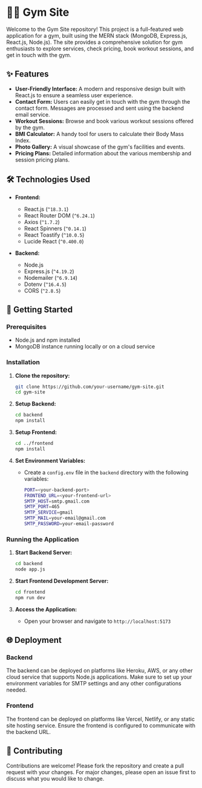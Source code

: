 # 🏋️‍♂️ Gym Site

Welcome to the Gym Site repository! This project is a full-featured web application for a gym, built using the MERN stack (MongoDB, Express.js, React.js, Node.js). The site provides a comprehensive solution for gym enthusiasts to explore services, check pricing, book workout sessions, and get in touch with the gym.

## ✨ Features

- **User-Friendly Interface:** A modern and responsive design built with React.js to ensure a seamless user experience.
- **Contact Form:** Users can easily get in touch with the gym through the contact form. Messages are processed and sent using the backend email service.
- **Workout Sessions:** Browse and book various workout sessions offered by the gym.
- **BMI Calculator:** A handy tool for users to calculate their Body Mass Index.
- **Photo Gallery:** A visual showcase of the gym's facilities and events.
- **Pricing Plans:** Detailed information about the various membership and session pricing plans.

## 🛠️ Technologies Used

- **Frontend:**
  - React.js (`^18.3.1`)
  - React Router DOM (`^6.24.1`)
  - Axios (`^1.7.2`)
  - React Spinners (`^0.14.1`)
  - React Toastify (`^10.0.5`)
  - Lucide React (`^0.400.0`)

- **Backend:**
  - Node.js
  - Express.js (`^4.19.2`)
  - Nodemailer (`^6.9.14`)
  - Dotenv (`^16.4.5`)
  - CORS (`^2.8.5`)

## 🚀 Getting Started

### Prerequisites

- Node.js and npm installed
- MongoDB instance running locally or on a cloud service

### Installation

1. **Clone the repository:**
   ```sh
   git clone https://github.com/your-username/gym-site.git
   cd gym-site
   ```

2. **Setup Backend:**
   ```sh
   cd backend
   npm install
   ```

3. **Setup Frontend:**
   ```sh
   cd ../frontend
   npm install
   ```

4. **Set Environment Variables:**
   - Create a `config.env` file in the `backend` directory with the following variables:

     ```sh
     PORT=<your-backend-port>
     FRONTEND_URL=<your-frontend-url>
     SMTP_HOST=smtp.gmail.com
     SMTP_PORT=465
     SMTP_SERVICE=gmail
     SMTP_MAIL=your-email@gmail.com
     SMTP_PASSWORD=your-email-password
     ```

### Running the Application

1. **Start Backend Server:**
   ```sh
   cd backend
   node app.js
   ```

2. **Start Frontend Development Server:**
   ```sh
   cd frontend
   npm run dev
   ```

3. **Access the Application:**
   - Open your browser and navigate to `http://localhost:5173`

## 🌐 Deployment

### Backend

The backend can be deployed on platforms like Heroku, AWS, or any other cloud service that supports Node.js applications. Make sure to set up your environment variables for SMTP settings and any other configurations needed.

### Frontend

The frontend can be deployed on platforms like Vercel, Netlify, or any static site hosting service. Ensure the frontend is configured to communicate with the backend URL.

## 🤝 Contributing

Contributions are welcome! Please fork the repository and create a pull request with your changes. For major changes, please open an issue first to discuss what you would like to change.

